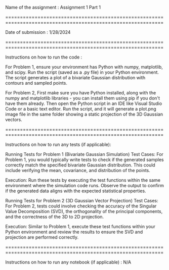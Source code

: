 Name of the assignment : Assignment 1 Part 1 

============================================================================================================

Date of submission : 1/28/2024

============================================================================================================

Instructions on how to run the code : 

For Problem 1, ensure your environment has Python with numpy, matplotlib, and scipy. Run the script (saved as a .py file) in your Python environment. The script generates a plot of a bivariate Gaussian distribution with contours and sampled points.

For Problem 2, First make sure you have Python installed, along with the numpy and matplotlib libraries - you can install them using pip if you don't have them already. Then open the Python script in an IDE like Visual Studio Code or a basic text editor. Run the script, and it will generate a plot.png image file in the same folder showing a static projection of the 3D Gaussian vectors.

============================================================================================================

Instructions on how to run any tests (if applicable):

Running Tests for Problem 1 (Bivariate Gaussian Simulation)
Test Cases: For Problem 1, you would typically write tests to check if the generated samples correctly match the specified bivariate Gaussian distribution. This could include verifying the mean, covariance, and distribution of the points.

Execution: Run these tests by executing the test functions within the same environment where the simulation code runs. Observe the output to confirm if the generated data aligns with the expected statistical properties.


Running Tests for Problem 2 (3D Gaussian Vector Projection)
Test Cases: For Problem 2, tests could involve checking the accuracy of the Singular Value Decomposition (SVD), the orthogonality of the principal components, and the correctness of the 3D to 2D projection.

Execution: Similar to Problem 1, execute these test functions within your Python environment and review the results to ensure the SVD and projection are performed correctly.

============================================================================================================

Instructions on how to run any notebook (if applicable) : N/A
